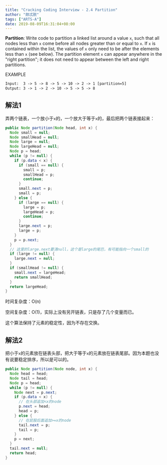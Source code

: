 ```yaml
---
title: "Cracking Coding Interview - 2.4 Partition"
author: "颇忒脱"
tags: ["ARTS-A"]
date: 2019-08-09T16:31:04+08:00
---
```


<!--more-->

**Partition**: Write code to partition a linked list around a value `x`, such that all nodes less than `x` come before all nodes greater than or equal to `x`. If `x` is contained within the list, the values of `x` only need to be after the elements less than `x` (see below). The partition element `x` can appear anywhere in the "right partition"; it does not need to appear between the left and right partitions.

EXAMPLE

```txt
Input:  3 -> 5 -> 8 -> 5 -> 10 -> 2 -> 1 [partition=5]
Output: 3 -> 1 -> 2 -> 10 -> 5 -> 5 -> 8
```

## 解法1

弄两个链表，一个放小于`x`的，一个放大于等于`x`的，最后把两个链表接起来：

```java
public Node partition(Node head, int x) {
  Node small = null;
  Node smallHead = null;
  Node large = null;
  Node largeHead = null;
  Node p = head;
  while (p != null) {
    if (p.data < x) {
      if (small == null) {
        small = p;
        smallHead = p;
        continue;
      }
      small.next = p;
      small = p;
    } else {
      if (large == null) {
        large = p;
        largeHead = p;
        continue;
      }
      large.next = p;
      large = p;
    }
    p = p.next;
  }
  // 这里的large.next要清null，这个是large的尾巴，有可能指向一个small的
  if (large != null) {
    large.next = null;    
  }
  if (smallHead != null) {
    small.next = largeHead;
    return smallHead;
  }
  return largeHead;
}
```

时间复杂度：O(n)

空间复杂度：O(1)，实际上没有另开链表，只是存了几个变量而已。

这个算法保持了元素的稳定性，因为不存在交换。

## 解法2

把小于`x`的元素放在链表头部，把大于等于`x`的元素放在链表尾部。因为本题也没有说要稳定排序，所以是可以的。

```java
public Node partition(Node node, int x) {
  Node head = head;
  Node tail = head;
  Node p = head;
  while (p != null) {
    Node next = p.next;
    if (p.data < x) {
      // 在头部追加<x的node
      p.next = head;
      head = p;
    } else {
      // 在屁股后面追加>=x的node
      tail.next = p;
      tail = p;
    }
    p = next;
  }
  tail.next = null;
  return head;
}
```

